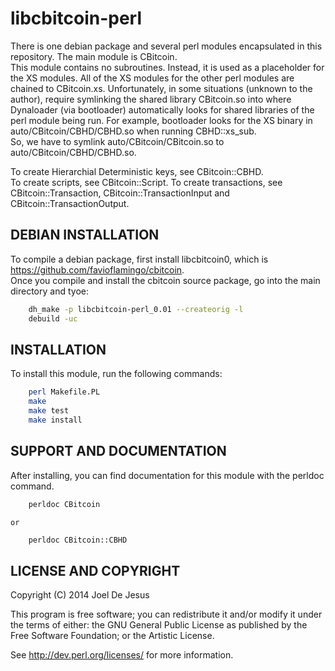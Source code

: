 # libcbitcoin-perl

There is one debian package and several perl modules encapsulated in this repository. The main module is CBitcoin.  
This module contains no subroutines.  Instead, it is used as a placeholder for the XS modules.  All of the XS modules for the other perl modules are chained to CBitcoin.xs. 
Unfortunately, in some situations (unknown to the author), require symlinking the shared library CBitcoin.so into where Dynaloader (via bootloader) automatically looks for shared libraries of the perl module being run. 
For example, bootloader looks for the XS binary in auto/CBitcoin/CBHD/CBHD.so when running CBHD::xs_sub.  
So, we have to symlink auto/CBitcoin/CBitcoin.so to auto/CBitcoin/CBHD/CBHD.so.

To create Hierarchial Deterministic keys, see CBitcoin::CBHD.  
To create scripts, see CBitcoin::Script. To create transactions, see CBitcoin::Transaction, CBitcoin::TransactionInput and CBitcoin::TransactionOutput.

## DEBIAN INSTALLATION

To compile a debian package, first install libcbitcoin0, which is https://github.com/favioflamingo/cbitcoin.  
Once you compile and install the cbitcoin source package, go into the main directory and tyoe:
```bash
    dh_make -p libcbitcoin-perl_0.01 --createorig -l
    debuild -uc
```

## INSTALLATION

To install this module, run the following commands:
```bash
	perl Makefile.PL
	make
	make test
	make install
```

## SUPPORT AND DOCUMENTATION

After installing, you can find documentation for this module with the
perldoc command.
```bash
    perldoc CBitcoin
``` 
    or
```bash
    perldoc CBitcoin::CBHD
```

## LICENSE AND COPYRIGHT

Copyright (C) 2014 Joel De Jesus

This program is free software; you can redistribute it and/or modify it
under the terms of either: the GNU General Public License as published
by the Free Software Foundation; or the Artistic License.

See http://dev.perl.org/licenses/ for more information.

